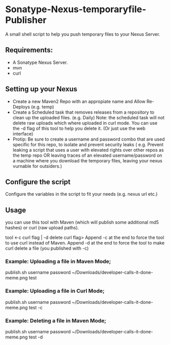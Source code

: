 # Sonatype-Nexus-temporaryfile-Publisher
A small shell script to help you push temporary files to your Nexus Server.

## Requirements:
- A Sonatype Nexus Server.
- mvn
- curl

## Setting up your Nexus
- Create a new Maven2 Repo with an appropiate name and Allow Re-Deploys (e.g. temp)
- Create a Scheduled task that removes releases from a repository to clean up the uploaded files. (e.g. Daily)
Note: the scheduled task will not delete raw uploads which where uploaded in curl mode. You can use the -d flag of this tool to help you delete it. (Or just use the web interface)
- Protip: Be sure to create a username and password combo that are used specific for this repo, to isolate and prevent security leaks ( e.g. Prevent leaking a script that uses a user with elevated rights over other repos as the temp repo OR leaving traces of an elevated username/password on a machine where you download the temporary files, leaving your nexus vurnable for outsiders.)

## Configure the script
Configure the variables in the script to fit your needs (e.g. nexus url etc.)

## Usage
you can use this tool with Maven (which will publish some additional md5 hashes) or curl (raw upload paths).

tool <Nexus Username> <Nexus Password> <Path to file to be uploaded> <artifact name> <-c curl flag | -d delete curl flag>
Append -c at the end to force the tool to use curl instead of Maven.
Append -d at the end to force the tool to make curl delete a file (you published with -c)

### Example: Uploading a file in Maven Mode;
publish.sh username password ~/Downloads/developer-calls-it-done-meme.png test

### Example: Uploading a file in Curl Mode;
publish.sh username password ~/Downloads/developer-calls-it-done-meme.png test -c

### Example: Deleting a file in Maven Mode;
publish.sh username password ~/Downloads/developer-calls-it-done-meme.png test -d
